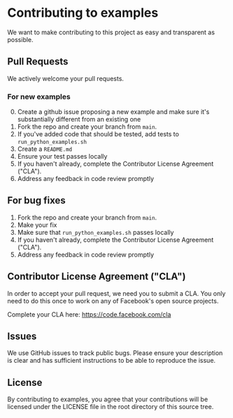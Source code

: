 # Contributing to examples
We want to make contributing to this project as easy and transparent as
possible.

## Pull Requests
We actively welcome your pull requests.

### For new examples
0. Create a github issue proposing a new example and make sure it's substantially different from an existing one
1. Fork the repo and create your branch from `main`.
2. If you've added code that should be tested, add tests to `run_python_examples.sh`
3. Create a `README.md`
4. Ensure your test passes locally
5. If you haven't already, complete the Contributor License Agreement ("CLA").
6. Address any feedback in code review promptly

## For bug fixes
1. Fork the repo and create your branch from `main`.
2. Make your fix
3. Make sure that `run_python_examples.sh` passes locally
5. If you haven't already, complete the Contributor License Agreement ("CLA").
6. Address any feedback in code review promptly


## Contributor License Agreement ("CLA")
In order to accept your pull request, we need you to submit a CLA. You only need
to do this once to work on any of Facebook's open source projects.

Complete your CLA here: <https://code.facebook.com/cla>
## Issues
We use GitHub issues to track public bugs. Please ensure your description is
clear and has sufficient instructions to be able to reproduce the issue.
## License
By contributing to examples, you agree that your contributions will be licensed
under the LICENSE file in the root directory of this source tree.
